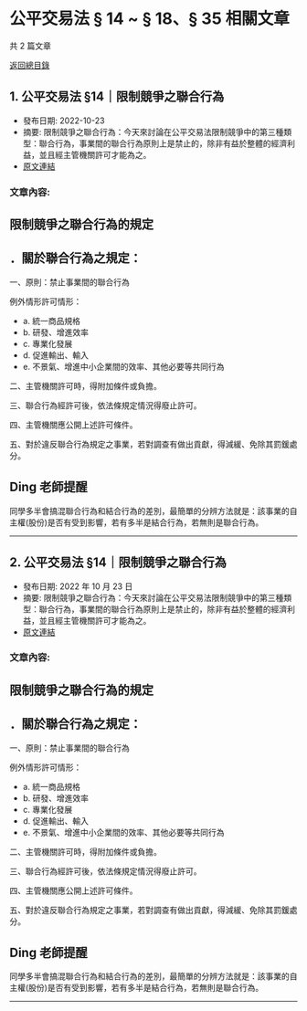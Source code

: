 # 公平交易法 § 14 ~ § 18、§ 35 相關文章

共 2 篇文章

[返回總目錄](00_總目錄.md)

## 1. 公平交易法 §14｜限制競爭之聯合行為

- 發布日期: 2022-10-23
- 摘要: 限制競爭之聯合行為：今天來討論在公平交易法限制競爭中的第三種類型：聯合行為，事業間的聯合行為原則上是禁止的，除非有益於整體的經濟利益，並且經主管機關許可才能為之。
- [原文連結](https://www.jasper-realestate.com/%e9%99%90%e5%88%b6%e7%ab%b6%e7%88%ad%e4%b9%8b%e8%81%af%e5%90%88%e8%a1%8c%e7%82%ba/)

### 文章內容:

## 限制競爭之聯合行為的規定

## ．關於聯合行為之規定：

一、原則：禁止事業間的聯合行為

例外情形許可情形：

- a. 統一商品規格
- b. 研發、增進效率
- c. 專業化發展
- d. 促進輸出、輸入
- e. 不景氣、增進中小企業間的效率、其他必要等共同行為

二、主管機關許可時，得附加條件或負擔。

三、聯合行為經許可後，依法條規定情況得廢止許可。

四、主管機關應公開上述許可條件。

五、對於違反聯合行為規定之事業，若對調查有做出貢獻，得減緩、免除其罰鍰處分。

## Ding 老師提醒

同學多半會搞混聯合行為和結合行為的差別，最簡單的分辨方法就是：該事業的自主權(股份)是否有受到影響，若有多半是結合行為，若無則是聯合行為。

---

## 2. 公平交易法 §14｜限制競爭之聯合行為

- 發布日期: 2022 年 10 月 23 日
- 摘要: 限制競爭之聯合行為：今天來討論在公平交易法限制競爭中的第三種類型：聯合行為，事業間的聯合行為原則上是禁止的，除非有益於整體的經濟利益，並且經主管機關許可才能為之。
- [原文連結](https://www.jasper-realestate.com/%e9%99%90%e5%88%b6%e7%ab%b6%e7%88%ad%e4%b9%8b%e8%81%af%e5%90%88%e8%a1%8c%e7%82%ba/)

### 文章內容:

## 限制競爭之聯合行為的規定

## ．關於聯合行為之規定：

一、原則：禁止事業間的聯合行為

例外情形許可情形：

- a. 統一商品規格
- b. 研發、增進效率
- c. 專業化發展
- d. 促進輸出、輸入
- e. 不景氣、增進中小企業間的效率、其他必要等共同行為

二、主管機關許可時，得附加條件或負擔。

三、聯合行為經許可後，依法條規定情況得廢止許可。

四、主管機關應公開上述許可條件。

五、對於違反聯合行為規定之事業，若對調查有做出貢獻，得減緩、免除其罰鍰處分。

## Ding 老師提醒

同學多半會搞混聯合行為和結合行為的差別，最簡單的分辨方法就是：該事業的自主權(股份)是否有受到影響，若有多半是結合行為，若無則是聯合行為。

---

